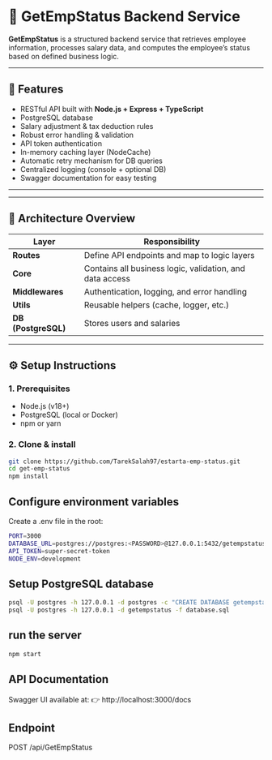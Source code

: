 # 🧾 GetEmpStatus Backend Service

**GetEmpStatus** is a structured backend service that retrieves employee information, processes salary data, and computes the employee’s status based on defined business logic.

---

## 🚀 Features

- RESTful API built with **Node.js + Express + TypeScript**
- PostgreSQL database
- Salary adjustment & tax deduction rules
- Robust error handling & validation
- API token authentication
- In-memory caching layer (NodeCache)
- Automatic retry mechanism for DB queries
- Centralized logging (console + optional DB)
- Swagger documentation for easy testing

---

---

## 🧩 Architecture Overview

| Layer               | Responsibility                                           |
| ------------------- | -------------------------------------------------------- |
| **Routes**          | Define API endpoints and map to logic layers             |
| **Core**            | Contains all business logic, validation, and data access |
| **Middlewares**     | Authentication, logging, and error handling              |
| **Utils**           | Reusable helpers (cache, logger, etc.)                   |
| **DB (PostgreSQL)** | Stores users and salaries                                |

---

## ⚙️ Setup Instructions

### 1. Prerequisites

- Node.js (v18+)
- PostgreSQL (local or Docker)
- npm or yarn

### 2. Clone & install

```bash
git clone https://github.com/TarekSalah97/estarta-emp-status.git
cd get-emp-status
npm install
```

## Configure environment variables

Create a .env file in the root:

```bash
PORT=3000
DATABASE_URL=postgres://postgres:<PASSWORD>@127.0.0.1:5432/getempstatus
API_TOKEN=super-secret-token
NODE_ENV=development
```

## Setup PostgreSQL database

```bash
psql -U postgres -h 127.0.0.1 -d postgres -c "CREATE DATABASE getempstatus;"
psql -U postgres -h 127.0.0.1 -d getempstatus -f database.sql
```

## run the server

```bash
npm start
```

## API Documentation

Swagger UI available at:
👉 http://localhost:3000/docs

## Endpoint

POST /api/GetEmpStatus
